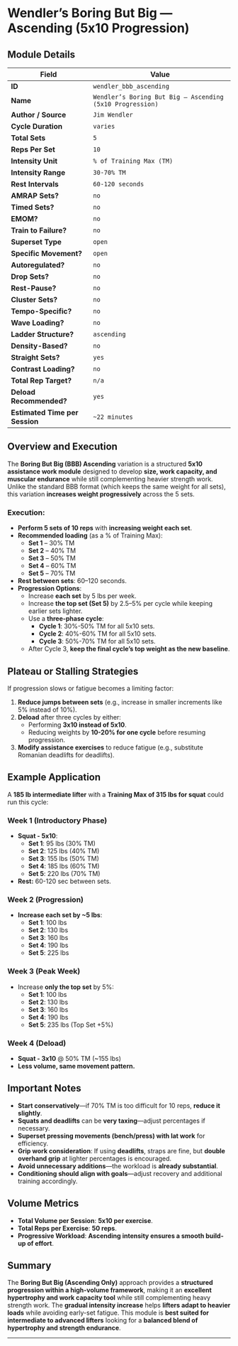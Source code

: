 # Wendler’s Boring But Big — Ascending (5x10 Progression)

## Module Details

| Field                          | Value                              |
|--------------------------------|------------------------------------|
| **ID**                         | `wendler_bbb_ascending`           |
| **Name**                       | `Wendler’s Boring But Big — Ascending (5x10 Progression)` |
| **Author / Source**            | `Jim Wendler`                     |
| **Cycle Duration**             | `varies`                          |
| **Total Sets**                 | `5`                                |
| **Reps Per Set**               | `10`                               |
| **Intensity Unit**             | `% of Training Max (TM)`          |
| **Intensity Range**            | `30-70% TM`                       |
| **Rest Intervals**             | `60-120 seconds`                  |
| **AMRAP Sets?**                | `no`                               |
| **Timed Sets?**                | `no`                               |
| **EMOM?**                      | `no`                               |
| **Train to Failure?**          | `no`                               |
| **Superset Type**              | `open`                             |
| **Specific Movement?**         | `open`                             |
| **Autoregulated?**             | `no`                               |
| **Drop Sets?**                 | `no`                               |
| **Rest-Pause?**                | `no`                               |
| **Cluster Sets?**              | `no`                               |
| **Tempo-Specific?**            | `no`                               |
| **Wave Loading?**              | `no`                               |
| **Ladder Structure?**          | `ascending`                        |
| **Density-Based?**             | `no`                               |
| **Straight Sets?**             | `yes`                              |
| **Contrast Loading?**         | `no`                               |
| **Total Rep Target?**         | `n/a`                              |
| **Deload Recommended?**       | `yes`                              |
| **Estimated Time per Session** | `~22 minutes`                     |

## Overview and Execution

The **Boring But Big (BBB) Ascending** variation is a structured **5x10 assistance work module** designed to develop **size, work capacity, and muscular endurance** while still complementing heavier strength work. Unlike the standard BBB format (which keeps the same weight for all sets), this variation **increases weight progressively** across the 5 sets.

### Execution:
- **Perform 5 sets of 10 reps** with **increasing weight each set**.
- **Recommended loading** (as a % of Training Max):
  - **Set 1** – 30% TM
  - **Set 2** – 40% TM
  - **Set 3** – 50% TM
  - **Set 4** – 60% TM
  - **Set 5** – 70% TM
- **Rest between sets**: 60–120 seconds.
- **Progression Options**:
  - Increase **each set** by 5 lbs per week.
  - Increase **the top set (Set 5)** by 2.5–5% per cycle while keeping earlier sets lighter.
  - Use a **three-phase cycle**:
    - **Cycle 1**: 30%-50% TM for all 5x10 sets.
    - **Cycle 2**: 40%-60% TM for all 5x10 sets.
    - **Cycle 3**: 50%-70% TM for all 5x10 sets.
  - After Cycle 3, **keep the final cycle’s top weight as the new baseline**.

## Plateau or Stalling Strategies

If progression slows or fatigue becomes a limiting factor:
1. **Reduce jumps between sets** (e.g., increase in smaller increments like 5% instead of 10%).
2. **Deload** after three cycles by either:
   - Performing **3x10 instead of 5x10**.
   - Reducing weights by **10-20% for one cycle** before resuming progression.
3. **Modify assistance exercises** to reduce fatigue (e.g., substitute Romanian deadlifts for deadlifts).

## Example Application

A **185 lb intermediate lifter** with a **Training Max of 315 lbs for squat** could run this cycle:

### Week 1 (Introductory Phase)
- **Squat - 5x10**:
  - **Set 1**: 95 lbs (30% TM)
  - **Set 2**: 125 lbs (40% TM)
  - **Set 3**: 155 lbs (50% TM)
  - **Set 4**: 185 lbs (60% TM)
  - **Set 5**: 220 lbs (70% TM)
- **Rest:** 60-120 sec between sets.

### Week 2 (Progression)
- **Increase each set by ~5 lbs**:
  - **Set 1**: 100 lbs
  - **Set 2**: 130 lbs
  - **Set 3**: 160 lbs
  - **Set 4**: 190 lbs
  - **Set 5**: 225 lbs

### Week 3 (Peak Week)
- Increase **only the top set** by 5%:
  - **Set 1**: 100 lbs
  - **Set 2**: 130 lbs
  - **Set 3**: 160 lbs
  - **Set 4**: 190 lbs
  - **Set 5**: 235 lbs (Top Set +5%)

### Week 4 (Deload)
- **Squat - 3x10** @ 50% TM (~155 lbs)
- **Less volume, same movement pattern.**

## Important Notes

- **Start conservatively**—if 70% TM is too difficult for 10 reps, **reduce it slightly**.
- **Squats and deadlifts** can be **very taxing**—adjust percentages if necessary.
- **Superset pressing movements (bench/press) with lat work** for efficiency.
- **Grip work consideration**: If using **deadlifts**, straps are fine, but **double overhand grip** at lighter percentages is encouraged.
- **Avoid unnecessary additions**—the workload is **already substantial**.
- **Conditioning should align with goals**—adjust recovery and additional training accordingly.

## Volume Metrics

- **Total Volume per Session**: **5x10 per exercise**.
- **Total Reps per Exercise**: **50 reps**.
- **Progressive Workload**: **Ascending intensity ensures a smooth build-up of effort**.

## Summary

The **Boring But Big (Ascending Only)** approach provides a **structured progression within a high-volume framework**, making it an **excellent hypertrophy and work capacity tool** while still complementing heavy strength work. The **gradual intensity increase** helps **lifters adapt to heavier loads** while avoiding early-set fatigue. This module is **best suited for intermediate to advanced lifters** looking for a **balanced blend of hypertrophy and strength endurance**.

---
